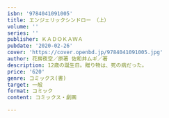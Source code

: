```yaml
---
isbn: '9784041091005'
title: エンジェリックシンドロー　（上）
volume: ''
series: ''
publisher: ＫＡＤＯＫＡＷＡ
pubdate: '2020-02-26'
cover: 'https://cover.openbd.jp/9784041091005.jpg'
author: 花房夜空／原著 佐和井ムギ／著
description: 12歳の誕生日。贈り物は、死の病だった。
price: '620'
genre: コミックス(書)
target: 一般
format: コミック
content: コミックス・劇画

---
```

